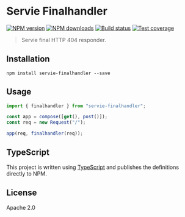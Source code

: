 # Servie Finalhandler

[![NPM version](https://img.shields.io/npm/v/servie-finalhandler.svg?style=flat)](https://npmjs.org/package/servie-finalhandler)
[![NPM downloads](https://img.shields.io/npm/dm/servie-finalhandler.svg?style=flat)](https://npmjs.org/package/servie-finalhandler)
[![Build status](https://img.shields.io/travis/serviejs/servie-finalhandler.svg?style=flat)](https://travis-ci.org/serviejs/servie-finalhandler)
[![Test coverage](https://img.shields.io/coveralls/serviejs/servie-finalhandler.svg?style=flat)](https://coveralls.io/r/serviejs/servie-finalhandler?branch=master)

> Servie final HTTP 404 responder.

## Installation

```
npm install servie-finalhandler --save
```

## Usage

```ts
import { finalhandler } from "servie-finalhandler";

const app = compose([get(), post()]);
const req = new Request("/");

app(req, finalhandler(req));
```

## TypeScript

This project is written using [TypeScript](https://github.com/Microsoft/TypeScript) and publishes the definitions directly to NPM.

## License

Apache 2.0
